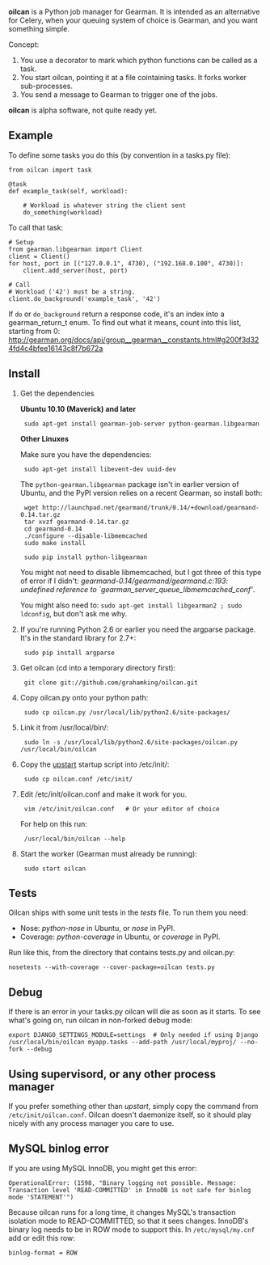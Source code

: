 
**oilcan** is a Python job manager for Gearman. It is intended as an alternative for Celery, when your queuing system of choice is Gearman, and you want something simple.

Concept:

 1. You use a decorator to mark which python functions can be called as a task.
 2. You start oilcan, pointing it at a file cointaining tasks. It forks worker sub-processes.
 3. You send a message to Gearman to trigger one of the jobs.

**oilcan** is alpha software, not quite ready yet.

## Example ##

To define some tasks you do this (by convention in a tasks.py file):

    from oilcan import task

    @task
    def example_task(self, workload):

        # Workload is whatever string the client sent
        do_something(workload)

To call that task:

    # Setup
    from gearman.libgearman import Client
    client = Client()
    for host, port in [("127.0.0.1", 4730), ("192.168.0.100", 4730)]:
        client.add_server(host, port)

    # Call
    # Workload ('42') must be a string. 
    client.do_background('example_task', '42')

If `do` or `do_background` return a response code, it's an index into a gearman_return_t enum. To find out what it means, count into this list, starting from 0: http://gearman.org/docs/api/group__gearman__constants.html#g200f3d324fd4c4bfee16143c8f7b672a

## Install ##

1. Get the dependencies 

    **Ubuntu 10.10 (Maverick) and later**

        sudo apt-get install gearman-job-server python-gearman.libgearman

    **Other Linuxes**

    Make sure you have the dependencies: 
    
        sudo apt-get install libevent-dev uuid-dev

    The `python-gearman.libgearman` package isn't in earlier version of Ubuntu, and the PyPI version relies on a recent Gearman, so install both:

        wget http://launchpad.net/gearmand/trunk/0.14/+download/gearmand-0.14.tar.gz
        tar xvzf gearmand-0.14.tar.gz
        cd gearmand-0.14
        ./configure --disable-libmemcached
        sudo make install

        sudo pip install python-libgearman

    You might not need to disable libmemcached, but I got three of this type of error if I didn't: _gearmand-0.14/gearmand/gearmand.c:193: undefined reference to `gearman_server_queue_libmemcached_conf'_.

    You might also need to: `sudo apt-get install libgearman2 ; sudo ldconfig`, but don't ask me why.

2. If you're running Python 2.6 or earlier you need the argparse package. It's in the standard library for 2.7+:

        sudo pip install argparse

3. Get oilcan (cd into a temporary directory first):

        git clone git://github.com/grahamking/oilcan.git
    
4. Copy oilcan.py onto your python path:

        sudo cp oilcan.py /usr/local/lib/python2.6/site-packages/
    
5. Link it from /usr/local/bin/:

        sudo ln -s /usr/local/lib/python2.6/site-packages/oilcan.py /usr/local/bin/oilcan

6. Copy the [upstart](http://upstart.ubuntu.com/) startup script into /etc/init/:

        sudo cp oilcan.conf /etc/init/

7. Edit /etc/init/oilcan.conf and make it work for you. 

        vim /etc/init/oilcan.conf   # Or your editor of choice

    For help on this run:

        /usr/local/bin/oilcan --help

8. Start the worker (Gearman must already be running):

        sudo start oilcan

## Tests ##

Oilcan ships with some unit tests in the _tests_ file. To run them you need:

- Nose: _python-nose_ in Ubuntu, or _nose_ in PyPI.
- Coverage: _python-coverage_ in Ubuntu, or _coverage_ in PyPI.

Run like this, from the directory that contains tests.py and oilcan.py:

    nosetests --with-coverage --cover-package=oilcan tests.py

## Debug ##

If there is an error in your tasks.py oilcan will die as soon as it starts. To see what's going on, run oilcan in non-forked debug mode:

    export DJANGO_SETTINGS_MODULE=settings  # Only needed if using Django
    /usr/local/bin/oilcan myapp.tasks --add-path /usr/local/myproj/ --no-fork --debug

## Using supervisord, or any other process manager ##

If you prefer something other than _upstart_, simply copy the command from `/etc/init/oilcan.conf`. Oilcan doesn't daemonize itself, so it should play nicely with any process manager you care to use.

## MySQL binlog error ##

If you are using MySQL InnoDB, you might get this error:

    OperationalError: (1598, "Binary logging not possible. Message: Transaction level 'READ-COMMITTED' in InnoDB is not safe for binlog mode 'STATEMENT'")

Because oilcan runs for a long time, it changes MySQL's transaction isolation mode to READ-COMMITTED, so that it sees changes. InnoDB's binary log needs to be in ROW mode to support this. In `/etc/mysql/my.cnf` add or edit this row:

    binlog-format = ROW

